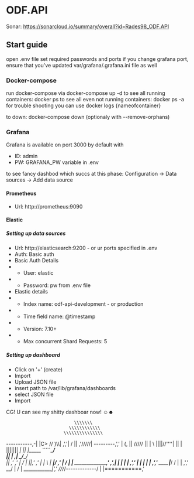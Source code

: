 # ODF.API
Sonar: https://sonarcloud.io/summary/overall?id=Rades98_ODF.API

## Start guide
open .env file
set required passwords and ports
if you change grafana port, ensure that you've updated var/grafana/.grafana.ini file as well

### Docker-compose
run docker-compose via docker-compose up -d
to see all running containers: docker ps
to see all even not running containers: docker ps -a
for trouble shooting you can use docker logs {nameofcontainer}

to down: docker-compose down (optionaly with --remove-orphans)

### Grafana
Grafana is available on port 3000 by default 
with 
- ID: admin 
- PW: GRAFANA_PW variable in .env

to see fancy dashbod which succs at this phase:
Configuration -> Data sources -> Add data source
#### Prometheus
- Url: http://prometheus:9090

#### Elastic
##### Setting up data sources
- Url: http://elasticsearch:9200 - or ur ports specified in .env
- Auth: Basic auth
- Basic Auth Details
- - User: elastic
- - Password: pw from .env file
- Elastic details
- - Index name: odf-api-development - or production
- - Time field name: @timestamp
- - Version: 7.10+
- - Max concurrent Shard Requests: 5

##### Setting up dashboard
- Click on '+' (create)
- Import
- Upload JSON file
- insert path to /var/lib/grafana/dashboards
- select JSON file
- Import

CG! U can see my shitty dashboar now! ☺☻

                              \\\\\\\
                            \\\\\\\\\\\\
                          \\\\\\\\\\\\\\\
  -----------,-|           |C>   // )\\\\|
           ,','|          /    || ,'/////|
---------,','  |         (,    ||   /////
         ||    |          \\  ||||//''''|
         ||    |           |||||||     _|
         ||    |______      `````\____/ \
         ||    |     ,|         _/_____/ \
         ||  ,'    ,' |        /          |
         ||,'    ,'   |       |         \  |
_________|/    ,'     |      /           | |
_____________,'      ,',_____|      |    | |
             |     ,','      |      |    | |
             |   ,','    ____|_____/    /  |
             | ,','  __/ |             /   |
_____________|','   ///_/-------------/   |
              |===========,'